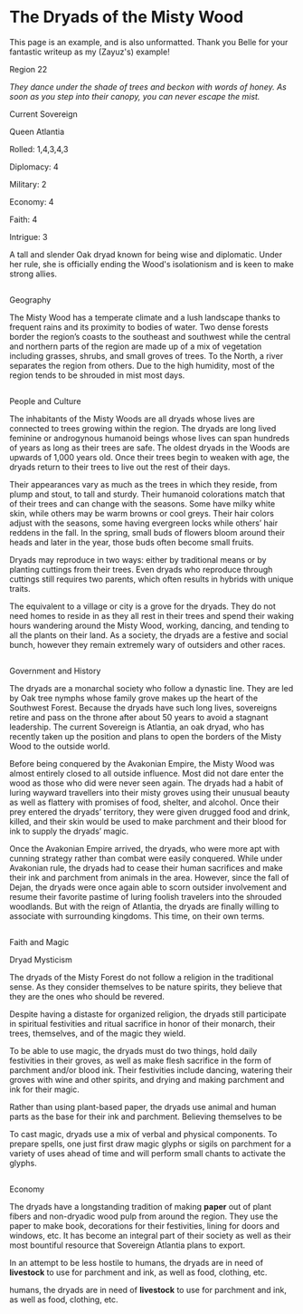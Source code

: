 ​

# The Dryads of the Misty Wood

This page is an example, and is also unformatted. Thank you Belle for your fantastic writeup as my (Zayuz's) example!


Region 22

_They dance under the shade of trees and beckon with words of honey. As soon as you step into their canopy, you can never escape the mist._

Current Sovereign

Queen Atlantia

Rolled: 1,4,3,4,3

Diplomacy: 4

Military: 2

Economy: 4

Faith: 4

Intrigue: 3

A tall and slender Oak dryad known for being wise and diplomatic. Under her rule, she is officially ending the Wood's isolationism and is keen to make strong allies.

![](data:image/gif;base64,R0lGODlhAQABAPABAP///wAAACH5BAEKAAAALAAAAAABAAEAAAICRAEAOw== "Click and drag to move")

Geography

The Misty Wood has a temperate climate and a lush landscape thanks to frequent rains and its proximity to bodies of water. Two dense forests border the region’s coasts to the southeast and southwest while the central and northern parts of the region are made up of a mix of vegetation including grasses, shrubs, and small groves of trees. To the North, a river separates the region from others. Due to the high humidity, most of the region tends to be shrouded in mist most days.

![](data:image/gif;base64,R0lGODlhAQABAPABAP///wAAACH5BAEKAAAALAAAAAABAAEAAAICRAEAOw== "Click and drag to move")

People and Culture

The inhabitants of the Misty Woods are all dryads whose lives are connected to trees growing within the region. The dryads are long lived feminine or androgynous humanoid beings whose lives can span hundreds of years as long as their trees are safe. The oldest dryads in the Woods are upwards of 1,000 years old. Once their trees begin to weaken with age, the dryads return to their trees to live out the rest of their days.

Their appearances vary as much as the trees in which they reside, from plump and stout, to tall and sturdy. Their humanoid colorations match that of their trees and can change with the seasons. Some have milky white skin, while others may be warm browns or cool greys. Their hair colors adjust with the seasons, some having evergreen locks while others’ hair reddens in the fall. In the spring, small buds of flowers bloom around their heads and later in the year, those buds often become small fruits.

Dryads may reproduce in two ways: either by traditional means or by planting cuttings from their trees. Even dryads who reproduce through cuttings still requires two parents, which often results in hybrids with unique traits.

The equivalent to a village or city is a grove for the dryads. They do not need homes to reside in as they all rest in their trees and spend their waking hours wandering around the Misty Wood, working, dancing, and tending to all the plants on their land. As a society, the dryads are a festive and social bunch, however they remain extremely wary of outsiders and other races.

![](data:image/gif;base64,R0lGODlhAQABAPABAP///wAAACH5BAEKAAAALAAAAAABAAEAAAICRAEAOw== "Click and drag to move")

Government and History

The dryads are a monarchal society who follow a dynastic line. They are led by Oak tree nymphs whose family grove makes up the heart of the Southwest Forest. Because the dryads have such long lives, sovereigns retire and pass on the throne after about 50 years to avoid a stagnant leadership. The current Sovereign is Atlantia, an oak dryad, who has recently taken up the position and plans to open the borders of the Misty Wood to the outside world.

Before being conquered by the Avakonian Empire, the Misty Wood was almost entirely closed to all outside influence. Most did not dare enter the wood as those who did were never seen again. The dryads had a habit of luring wayward travellers into their misty groves using their unusual beauty as well as flattery with promises of food, shelter, and alcohol. Once their prey entered the dryads’ territory, they were given drugged food and drink, killed, and their skin would be used to make parchment and their blood for ink to supply the dryads’ magic.

Once the Avakonian Empire arrived, the dryads, who were more apt with cunning strategy rather than combat were easily conquered. While under Avakonian rule, the dryads had to cease their human sacrifices and make their ink and parchment from animals in the area. However, since the fall of Dejan, the dryads were once again able to scorn outsider involvement and resume their favorite pastime of luring foolish travelers into the shrouded woodlands. But with the reign of Atlantia, the dryads are finally willing to associate with surrounding kingdoms. This time, on their own terms.

![](data:image/gif;base64,R0lGODlhAQABAPABAP///wAAACH5BAEKAAAALAAAAAABAAEAAAICRAEAOw== "Click and drag to move")

Faith and Magic

Dryad Mysticism

The dryads of the Misty Forest do not follow a religion in the traditional sense. As they consider themselves to be nature spirits, they believe that they are the ones who should be revered.

Despite having a distaste for organized religion, the dryads still participate in spiritual festivities and ritual sacrifice in honor of their monarch, their trees, themselves, and of the magic they wield.

To be able to use magic, the dryads must do two things, hold daily festivities in their groves, as well as make flesh sacrifice in the form of parchment and/or blood ink. Their festivities include dancing, watering their groves with wine and other spirits, and drying and making parchment and ink for their magic.

Rather than using plant-based paper, the dryads use animal and human parts as the base for their ink and parchment. Believing themselves to be  

To cast magic, dryads use a mix of verbal and physical components. To prepare spells, one just first draw magic glyphs or sigils on parchment for a variety of uses ahead of time and will perform small chants to activate the glyphs.

![](data:image/gif;base64,R0lGODlhAQABAPABAP///wAAACH5BAEKAAAALAAAAAABAAEAAAICRAEAOw== "Click and drag to move")

Economy

The dryads have a longstanding tradition of making **paper** out of plant fibers and non-dryadic wood pulp from around the region. They use the paper to make book, decorations for their festivities, lining for doors and windows, etc. It has become an integral part of their society as well as their most bountiful resource that Sovereign Atlantia plans to export.

In an attempt to be less hostile to humans, the dryads are in need of **livestock** to use for parchment and ink, as well as food, clothing, etc.

humans, the dryads are in need of **livestock** to use for parchment and ink, as well as food, clothing, etc.

![](data:image/gif;base64,R0lGODlhAQABAPABAP///wAAACH5BAEKAAAALAAAAAABAAEAAAICRAEAOw== "Click and drag to move")

​